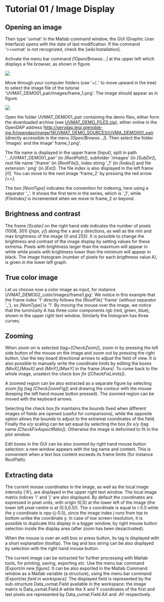 # Tutorial 01 / Image Display

## Opening an image

Then type 'uvmat' in the Matlab command window, the GUI (Graphic User Interface) opens with the date of last modification.
If the command '>>uvmat' is not recognized, check the [wiki:Installation].

Activate the menu bar command *[!Open/Browse...]* at the upper left which displays a file browser, as shown in figure.

![](01-browser.jpg)

Move through your computer folders (use '+/..' to move upward in the tree) to select the image file of the tutorial 'UVMAT_DEMO01_pair/images/frame_1.png'.
The image should appear as in figure.

![](01-uvmat-image.jpg)

Open the folder UVMAT_DEMO01_pair containing the demo files, either form the downloaded archive (see [UVMAT_DEMO_FILES.zip](https://gricad-gitlab.univ-grenoble-alpes.fr/legi/soft/uvmat-doc/-/raw/master/data/UVMAT_DEMO_FILES.zip?ref_type=heads)), either online in the OpenDAP address !<http://servdap.legi.grenoble-inp.fr/opendap/meige/18UVMAT_DEMO_SOURCES/UVMA_DEMO001_pair> (directly accessible in the menu *[Open/Browse...]*).
Then select the folder 'Images' and the image' frame_1.png'.

The file name is displayed in the upper frame *[Input]*, split in path '.../UVMAT_DEMO01_pair' (in *[RootPath]*), subfolder '/images' (in *[SubDir]*), root file name '/frame' (in *[RootFile]*), index string '_1' (in *[Index]*) and file extension '.png' (in *[Ext]*).
The file index is also displayed in the left frame *[i1]*.
You can move to the next image 'frame_2' by pressing the red arrow *[+>]*.

The box *[NomType]* indicates the convention for indexing, here using a separator '_'.
It shows the first term in the series, which is '_1', while *[FileIndex]* is incremented when we move to frame_2 or beyond.

## Brightness and contrast

The frame *[Scalar]* on the right hand side indicates the number of pixels (1008, 301) (*[npx, y]*) along the x and y directions, as well as the min and max brightness of the image (0 and 255).
It is possible to change the brightness and contrast of the image display by setting values for these extrema.
Pixels with brightness larger than the maximum will appear in white while pixels with brightness lower than the minimum will appear in black.
The image histogram (number of pixels for each brigthness value A), is given in the lower left graph.

## True color image

Let us choose now a color image as input, for instance UVMAT_DEMO02_color/images/frame1.jpg'.
We notice in this example that the frame index '1' directly follows the *[RootFile]* 'frame' (without separator '_'), so *[NomType]* is '1'.
By moving the mouse over the image, we notice that the luminosity A has three color components rgb (red, green, blue), shown in the upper right text window.
Similarly the histogram has three curves.

## Zooming

When *zoom on* is selected (tag=*[CheckZoom]*), zoom in by pressing the left side button of the mouse on the image and zoom out by pressing the right button.
Use the key board directional arrows to adjust the field of view.
It is also possible to manually write the coordinate limits by editing the boxes *[MinX]*,*[MaxX]* and *[MinY]*,*[MaxY]* in the frame *[Axes]*.
To come back to the whole image, unselect the check box *fix* (*[CheckFixLimits]*).

A zoomed region can be also extracted as a separate figure by selecting *zoom fig* (tag *[CheckZoomFig]*) and drawing the contour with the mouse (keeping the left hand mouse button pressed).
The zoomed region can be moved with the keyboard arrows.

Selecting the check box *fix* maintains the bounds fixed when different images of fields are opened (useful for comparisons), while the opposite option allows the bounds to adjust to the extremal coordinates of the field.
Finally the x/y scaling can be set equal by selecting the box *fix x/y* (tag name *[CheckFixAspectRatio]*).
Otherwise the image is deformed to fit in the plot window.

Edit boxes in the GUI can be also zoomed by right hand mouse button selection: a new window appears with the tag name and content.
This is convenient when a text box content exceeds its frame limits (for instance RootPath).

## Extracting data

The current mouse coordinates in the image, as well as the local image intensity ('A'), are displayed in the upper right text window.
The local image matrix indices 'i' and 'j' are also displayed.
By default the coordinates are expressed in pixel units, with origin (0,0) at the lower left of the image (the lower left pixel centre is at (0.5,0.5)).
The x coordinate is equal to i-0.5 while the y coordinate is npy-(j-0.5), since the image index j runs from top to bottom unlike the coordinate y.
In case of low screen resolution, it is possible to duplicate this display in a bigger window, by right mouse button selection inside the display area (after zoom has been desactivated).

When the mouse is over an edit box or press button, its tag is displayed with a short explanation (tooltip).
The tag and box string can be also displayed by selection with the right hand mouse button.

The current image can be extracted for further processing with Matlab tools, for printing, saving, exporting *etc*.
Use the menu bar command *[Export/in new figure]*.
It can be also exported in the Matlab Command window as a Matlab variable (a structure), using the menu bar command *[Export/as field in workspace]*.
The displayed field is represented by the sub-structure Data_uvmat.Field available in the workspace: the image matrix is Data_uvmat.Field.A while the X and Y coordinates of the first and last pixels are represented by Data_uvmat.Field.AX and .AY respectively.
